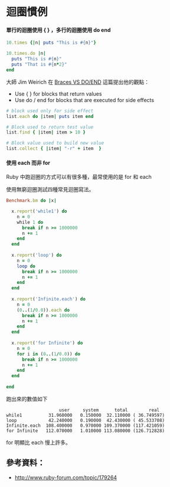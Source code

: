 # 迴圈慣例

####  單行的迴圈使用 { } ，多行的迴圈使用 do end

``` ruby
10.times {|n| puts "This is #{n}"}

10.times.do |n|
  puts "This is #{n}"
  puts "That is #{n*2}"
end

```

大師 Jim Weirich 在 [Braces VS DO/END](http://onestepback.org/index.cgi/Tech/Ruby/BraceVsDoEnd.rdoc) 這篇提出他的觀點：

* Use { } for blocks that return values
* Use do / end for blocks that are executed for side effects

``` ruby
# block used only for side effect
list.each do |item| puts item end

# Block used to return test value
list.find { |item| item > 10 }

# Block value used to build new value
list.collect { |item| "-r" + item  }
```

####  使用 each 而非 for

Ruby 中跑迴圈的方式可以有很多種，最常使用的是 for 和 each 

使用無窮迴圈測試四種常見迴圈寫法。

``` ruby
Benchmark.bm do |x|

  x.report('while1') do
    n = 0
    while 1 do
      break if n >= 1000000
      n += 1
    end
  end
 
  x.report('loop') do
    n = 0
    loop do
      break if n >= 1000000
      n += 1
    end
  end
 
  x.report('Infinite.each') do
    n = 0
    (0..(1/0.0)).each do
      break if n >= 1000000
      n += 1
    end
  end 
  
  x.report('for Infinite') do
    n = 0
    for i in (0..(1/0.0)) do
      break if n >= 1000000
      n += 1
    end
  end
  
end
```

跑出來的數值如下

```
                    user     system      total        real
while1          31.960000   0.150000  32.110000 ( 36.749597)
loop            42.240000   0.190000  42.430000 ( 45.533708)
Infinite.each  108.400000   0.970000 109.370000 (117.421059)
for Infinite   112.070000   1.010000 113.080000 (126.712828)
```

for 明顯比 each 慢上許多。

## 參考資料：

* <http://www.ruby-forum.com/topic/179264>
